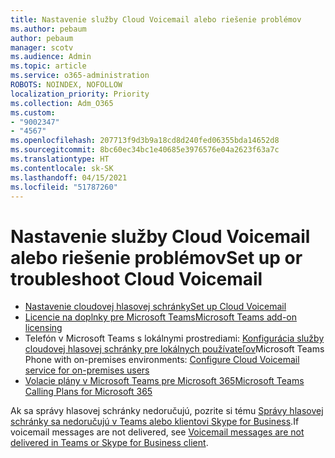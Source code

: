 ```yaml
---
title: Nastavenie služby Cloud Voicemail alebo riešenie problémov
ms.author: pebaum
author: pebaum
manager: scotv
ms.audience: Admin
ms.topic: article
ms.service: o365-administration
ROBOTS: NOINDEX, NOFOLLOW
localization_priority: Priority
ms.collection: Adm_O365
ms.custom:
- "9002347"
- "4567"
ms.openlocfilehash: 207713f9d3b9a18cd8d240fed06355bda14652d8
ms.sourcegitcommit: 8bc60ec34bc1e40685e3976576e04a2623f63a7c
ms.translationtype: HT
ms.contentlocale: sk-SK
ms.lasthandoff: 04/15/2021
ms.locfileid: "51787260"
---
```

# <a name="set-up-or-troubleshoot-cloud-voicemail"></a><span data-ttu-id="9525d-102">Nastavenie služby Cloud Voicemail alebo riešenie problémov</span><span class="sxs-lookup"><span data-stu-id="9525d-102">Set up or troubleshoot Cloud Voicemail</span></span>

- [<span data-ttu-id="9525d-103">Nastavenie cloudovej hlasovej schránky</span><span class="sxs-lookup"><span data-stu-id="9525d-103">Set up Cloud Voicemail</span></span>](https://docs.microsoft.com/microsoftteams/set-up-phone-system-voicemail) 
- [<span data-ttu-id="9525d-104">Licencie na doplnky pre Microsoft Teams</span><span class="sxs-lookup"><span data-stu-id="9525d-104">Microsoft Teams add-on licensing</span></span>](https://docs.microsoft.com/microsoftteams/teams-add-on-licensing/microsoft-teams-add-on-licensing) 
- <span data-ttu-id="9525d-105">Telefón v Microsoft Teams s lokálnymi prostrediami: [Konfigurácia služby cloudovej hlasovej schránky pre lokálnych používateľov](https://docs.microsoft.com/skypeforbusiness/hybrid/configure-cloud-voicemail)</span><span class="sxs-lookup"><span data-stu-id="9525d-105">Microsoft Teams Phone with on-premises environments: [Configure Cloud Voicemail service for on-premises users](https://docs.microsoft.com/skypeforbusiness/hybrid/configure-cloud-voicemail)</span></span> 
- [<span data-ttu-id="9525d-106">Volacie plány v Microsoft Teams pre Microsoft 365</span><span class="sxs-lookup"><span data-stu-id="9525d-106">Microsoft Teams Calling Plans for Microsoft 365</span></span>](https://docs.microsoft.com//microsoftteams/calling-plans-for-office-365) 

<span data-ttu-id="9525d-107">Ak sa správy hlasovej schránky nedoručujú, pozrite si tému [Správy hlasovej schránky sa nedoručujú v Teams alebo klientovi Skype for Business](https://docs.microsoft.com/SkypeForBusiness/troubleshoot/hybrid-phone-system/voicemails-not-delivered).</span><span class="sxs-lookup"><span data-stu-id="9525d-107">If voicemail messages are not delivered, see [Voicemail messages are not delivered in Teams or Skype for Business client](https://docs.microsoft.com/SkypeForBusiness/troubleshoot/hybrid-phone-system/voicemails-not-delivered).</span></span>